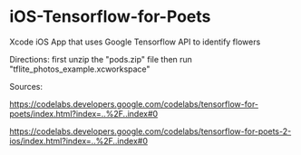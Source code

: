 # iOS-Tensorflow-for-Poets

Xcode iOS App that uses Google Tensorflow API to identify flowers

Directions:  first unzip the "pods.zip" file then run "tflite_photos_example.xcworkspace"

Sources:

https://codelabs.developers.google.com/codelabs/tensorflow-for-poets/index.html?index=..%2F..index#0

https://codelabs.developers.google.com/codelabs/tensorflow-for-poets-2-ios/index.html?index=..%2F..index#0
